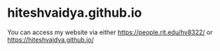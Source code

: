 # hiteshvaidya.github.io
You can access my website via either https://people.rit.edu/hv8322/ or https://hiteshvaidya.github.io/
